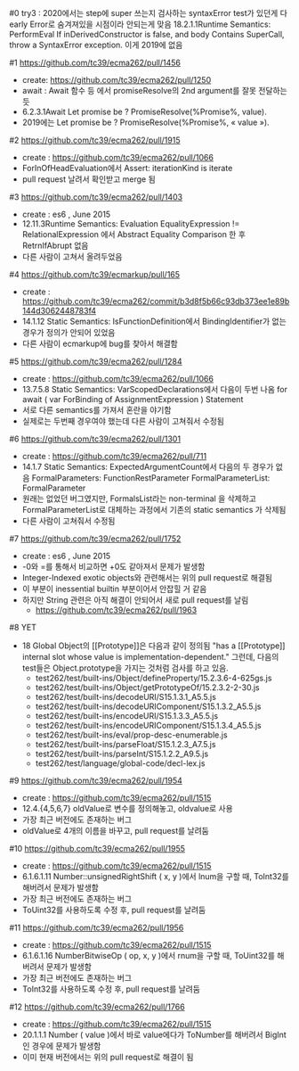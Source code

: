 #0
try3 : 2020에서는 step에 super 쓰는지 검사하는 syntaxError test가 있던게 다
early Error로 숨겨져있을 시점이라 안되는게 맞음 18.2.1.1Runtime Semantics:
PerformEval If inDerivedConstructor is false, and body Contains SuperCall,
throw a SyntaxError exception.  이게 2019에 없음

#1 https://github.com/tc39/ecma262/pull/1456
- create: https://github.com/tc39/ecma262/pull/1250
- await : Await 함수 등 에서 promiseResolve의 2nd argument를 잘못 전달하는 듯
- 6.2.3.1Await
  Let promise be ?  PromiseResolve(%Promise%, value).
- 2019에는
  Let promise be ?  PromiseResolve(%Promise%, « value »).

#2 https://github.com/tc39/ecma262/pull/1915
- create : https://github.com/tc39/ecma262/pull/1066
- ForInOfHeadEvaluation에서 Assert: iterationKind is iterate
- pull request 날려서 확인받고 merge 됨

#3 https://github.com/tc39/ecma262/pull/1403
- create : es6 , June 2015
- 12.11.3Runtime Semantics: Evaluation EqualityExpression !=
  RelationalExpression 에서 Abstract Equality Comparison 한 후 RetrnIfAbrupt
  없음
- 다른 사람이 고쳐서 올려두었음

#4 https://github.com/tc39/ecmarkup/pull/165
- create : https://github.com/tc39/ecma262/commit/b3d8f5b66c93db373ee1e89b144d3062448783f4
- 14.1.12 Static Semantics: IsFunctionDefinition에서 BindingIdentifier가 없는
  경우가 정의가 안되어 있었음
- 다른 사람이 ecmarkup에 bug를 찾아서 해결함

#5 https://github.com/tc39/ecma262/pull/1284
- create : https://github.com/tc39/ecma262/pull/1066
- 13.7.5.8 Static Semantics: VarScopedDeclarations에서 다음이 두번 나옴
  for await ( var ForBinding of AssignmentExpression ) Statement
- 서로 다른 semantics를 가져서 혼란을 야기함
- 실제로는 두번째 경우여야 했는데 다른 사람이 고쳐줘서 수정됨

#6 https://github.com/tc39/ecma262/pull/1301
- create : https://github.com/tc39/ecma262/pull/711
- 14.1.7 Static Semantics: ExpectedArgumentCount에서 다음의 두 경우가 없음
  FormalParameters: FunctionRestParameter
  FormalParameterList: FormalParameter
- 원래는 없었던 버그였지만, FormalsList라는 non-terminal 을 삭제하고 FormalParameterList로 대체하는 과정에서 기존의 static semantics 가 삭제됨
- 다른 사람이 고쳐줘서 수정됨

#7 https://github.com/tc39/ecma262/pull/1752
- create : es6 , June 2015
- -0와 =를 통해서 비교하면 +0도 같아져서 문제가 발생함
- Integer-Indexed exotic objects와 관련해서는 위의 pull request로 해결됨
- 이 부분이 inessential builtin 부분이어서 안잡힐 거 같음
- 하지만 String 관련은 아직 해결이 안되어서 새로 pull request를 날림
  - https://github.com/tc39/ecma262/pull/1963

#8 YET
- 18 Global Object의 [[Prototype]]은 다음과 같이 정의됨
  "has a [[Prototype]] internal slot whose value is implementation-dependent."
  그런데, 다음의 test들은 Object.prototype을 가지는 것처럼 검사를 하고 있음.
  - test262/test/built-ins/Object/defineProperty/15.2.3.6-4-625gs.js
  - test262/test/built-ins/Object/getPrototypeOf/15.2.3.2-2-30.js
  - test262/test/built-ins/decodeURI/S15.1.3.1_A5.5.js
  - test262/test/built-ins/decodeURIComponent/S15.1.3.2_A5.5.js
  - test262/test/built-ins/encodeURI/S15.1.3.3_A5.5.js
  - test262/test/built-ins/encodeURIComponent/S15.1.3.4_A5.5.js
  - test262/test/built-ins/eval/prop-desc-enumerable.js
  - test262/test/built-ins/parseFloat/S15.1.2.3_A7.5.js
  - test262/test/built-ins/parseInt/S15.1.2.2_A9.5.js
  - test262/test/language/global-code/decl-lex.js

#9 https://github.com/tc39/ecma262/pull/1954
- create : https://github.com/tc39/ecma262/pull/1515
- 12.4.{4,5,6,7} oldValue로 변수를 정의해놓고, oldvalue로 사용
- 가장 최근 버전에도 존재하는 버그
- oldValue로 4개의 이름을 바꾸고, pull request를 날려둠

#10 https://github.com/tc39/ecma262/pull/1955
- create : https://github.com/tc39/ecma262/pull/1515
- 6.1.6.1.11 Number::unsignedRightShift ( x, y )에서 lnum을 구할 때,
  ToInt32를 해버려서 문제가 발생함
- 가장 최근 버전에도 존재하는 버그
- ToUint32를 사용하도록 수정 후, pull request를 날려둠

#11 https://github.com/tc39/ecma262/pull/1956
- create : https://github.com/tc39/ecma262/pull/1515
- 6.1.6.1.16 NumberBitwiseOp ( op, x, y )에서 rnum을 구할 때,
  ToUint32를 해버려서 문제가 발생함
- 가장 최근 버전에도 존재하는 버그
- ToInt32를 사용하도록 수정 후, pull request를 날려둠

#12 https://github.com/tc39/ecma262/pull/1766
- create : https://github.com/tc39/ecma262/pull/1515
- 20.1.1.1 Number ( value )에서 바로 value에다가 ToNumber를 해버려서
  BigInt인 경우에 문제가 발생함
- 이미 현재 버전에서는 위의 pull request로 해결이 됨
